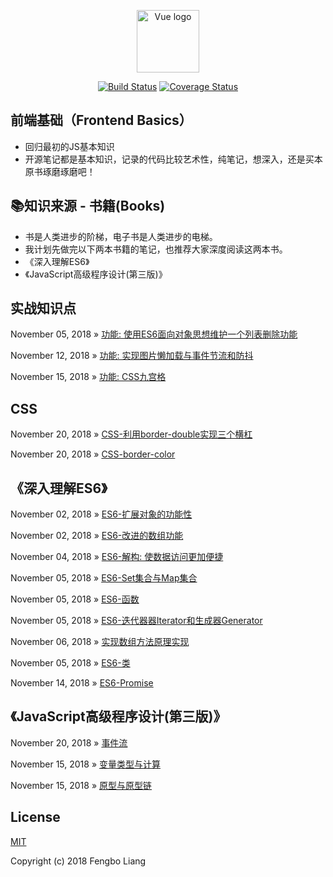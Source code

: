 
<p align="center"><a href="https://github.com/liangfengbo" target="_blank" rel="noopener noreferrer"><img width="100" src="https://avatars0.githubusercontent.com/u/26264225?s=460&v=4" alt="Vue logo"></a></p>


<p align="center">
  <a href="https://github.com/liangfengbo/frontend-basics/commits/master"><img src="https://img.shields.io/badge/build-passing-brightgreen.svg" alt="Build Status"></a>
  <a href="https://github.com/liangfengbo/frontend-basics/blob/master/LICENSE"><img src="https://img.shields.io/badge/license-MIT-green.svg" alt="Coverage Status"></a>
</p>

## 前端基础（Frontend Basics）

- 回归最初的JS基本知识
- 开源笔记都是基本知识，记录的代码比较艺术性，纯笔记，想深入，还是买本原书琢磨琢磨吧！

## 📚知识来源 - 书籍(Books)
- 书是人类进步的阶梯，电子书是人类进步的电梯。
- 我计划先做完以下两本书籍的笔记，也推荐大家深度阅读这两本书。
- 《深入理解ES6》
- 《JavaScript高级程序设计(第三版)》

## 实战知识点

November 05, 2018 » [功能: 使用ES6面向对象思想维护一个列表删除功能](https://github.com/liangfengbo/initialjs/blob/master/JS/list.html)

November 12, 2018 » [功能: 实现图片懒加载与事件节流和防抖](https://github.com/liangfengbo/initialjs/blob/master/JS/lazy-load.html)

November 15, 2018 » [功能: CSS九宫格](https://github.com/liangfengbo/initialjs/blob/master/JS/sudoku.html)

## CSS
November 20, 2018 » [CSS-利用border-double实现三个横杠](https://github.com/liangfengbo/initialjs/blob/master/CSS/border-double.html)

November 20, 2018 » [CSS-border-color](https://github.com/liangfengbo/initialjs/blob/master/CSS/border-color.html)

## 《深入理解ES6》

November 02, 2018 » [ES6-扩展对象的功能性](https://github.com/liangfengbo/initialjs/blob/master/ES6/es6-object.js)

November 02, 2018 » [ES6-改进的数组功能](https://github.com/liangfengbo/initialjs/blob/master/ES6/es6-array.js)

November 04, 2018 » [ES6-解构: 使数据访问更加便捷](https://github.com/liangfengbo/initialjs/blob/master/ES6/es6-deconstruct.js)

November 05, 2018 » [ES6-Set集合与Map集合](https://github.com/liangfengbo/initialjs/blob/master/ES6/es6-set-map.js)

November 05, 2018 » [ES6-函数](https://github.com/liangfengbo/initialjs/blob/master/ES6/es6-function.js)

November 05, 2018 » [ES6-迭代器器Iterator和生成器Generator](https://github.com/liangfengbo/initialjs/blob/master/ES6/es6-iterator-generator.js)

November 06, 2018 » [实现数组方法原理实现](https://github.com/liangfengbo/initialjs/issues/1)

November 05, 2018 » [ES6-类](https://github.com/liangfengbo/initialjs/blob/master/ES6/es6-class.js)

November 14, 2018 » [ES6-Promise](https://github.com/liangfengbo/initialjs/blob/master/ES6/es6-promise.js)

## 《JavaScript高级程序设计(第三版)》

November 20, 2018 » [事件流](https://github.com/liangfengbo/initialjs/blob/master/JS/event-flow.html)

November 15, 2018 » [变量类型与计算](https://github.com/liangfengbo/initialjs/blob/master/JS/variable-types-and-compute.js)

November 15, 2018 » [原型与原型链](https://github.com/liangfengbo/initialjs/blob/master/JS/prototype.js)

## License

[MIT](http://opensource.org/licenses/MIT)

Copyright (c) 2018 Fengbo Liang
